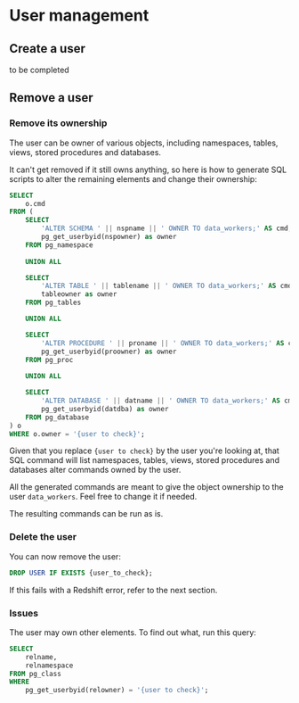# User management

## Create a user

to be completed

## Remove a user

### Remove its ownership

The user can be owner of various objects, including namespaces, tables, views, stored procedures and databases.

It can't get removed if it still owns anything, so here is how to generate SQL scripts to alter the remaining elements and change their ownership:

```sql
SELECT
	o.cmd 
FROM (
	SELECT
		'ALTER SCHEMA ' || nspname || ' OWNER TO data_workers;' AS cmd,
		pg_get_userbyid(nspowner) as owner 
	FROM pg_namespace 
	
	UNION ALL 

	SELECT
		'ALTER TABLE ' || tablename || ' OWNER TO data_workers;' AS cmd,
		tableowner as owner
	FROM pg_tables 

	UNION ALL

	SELECT
		'ALTER PROCEDURE ' || proname || ' OWNER TO data_workers;' AS cmd,
		pg_get_userbyid(proowner) as owner
	FROM pg_proc
	
	UNION ALL

	SELECT
		'ALTER DATABASE ' || datname || ' OWNER TO data_workers;' AS cmd,
		pg_get_userbyid(datdba) as owner
	FROM pg_database
) o 
WHERE o.owner = '{user to check}';
```

Given that you replace `{user to check}` by the user you're looking at, that SQL command will list namespaces, tables, views, stored procedures and databases alter commands owned by the user.

All the generated commands are meant to give the object ownership to the user `data_workers`. Feel free to change it if needed.

The resulting commands can be run as is.

### Delete the user

You can now remove the user:
```sql
DROP USER IF EXISTS {user_to_check};
```

If this fails with a Redshift error, refer to the next section.

### Issues

The user may own other elements. To find out what, run this query:
```sql
SELECT
    relname,
    relnamespace
FROM pg_class 
WHERE
    pg_get_userbyid(relowner) = '{user to check}';
```